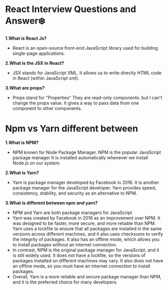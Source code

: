 # React Interview Questions and Answer❄️ 
**1.What is React Js?**
- React is an open-source front-end JavaScript library used for building single-page applications.

**2.What is the JSX in React?**
- JSX stands for JavaScript XML. It allows us to write directly HTML code in React (within JavaScript xml).

**3.What are props?**
- Props stand for "Properties" They are read-only components. but I can't change the props value. It gives a way to pass data from one component to other components.

# Npm vs Yarn different between

**1.What is NPM?**
- NPM known for Node Package Manager. NPM is the popular JavaScript package manager It is installed automatically whenever we install Node.js on our system. 

**2.What is Yarn?**
- Yarn is package manager developed by Facebook in 2016. It is another package manager for the JavaScript developer. Yarn provides speed, consistency, stability, and security as an alternative to NPM.

**3.What is different between npm and yarn?**
- NPM and Yarn are both package managers for JavaScript
- Yarn was created by Facebook in 2016 as an improvement over NPM. It was designed to be faster, more secure, and more reliable than NPM. Yarn uses a lockfile to ensure that all packages are installed in the 
  same versions across different machines, and it also uses checksums to verify the integrity of packages. It also has an offline mode, which allows you to install packages without an internet connection.
- In contrast, NPM is the original package manager for JavaScript, and it is still widely used. It does not have a lockfile, so the versions of packages installed on different machines may vary. It also does not 
  have an offline mode, so you must have an internet connection to install packages.
- Overall, Yarn is a more reliable and secure package manager than NPM, and it is the preferred choice for many developers.


